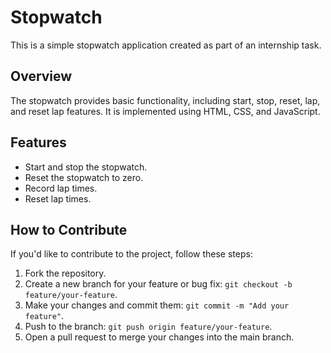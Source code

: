 # 
# Stopwatch

This is a simple stopwatch application created as part of an internship task.

## Overview

The stopwatch provides basic functionality, including start, stop, reset, lap, and reset lap features. It is implemented using HTML, CSS, and JavaScript.

## Features

- Start and stop the stopwatch.
- Reset the stopwatch to zero.
- Record lap times.
- Reset lap times.

## How to Contribute

If you'd like to contribute to the project, follow these steps:

1. Fork the repository.
2. Create a new branch for your feature or bug fix: `git checkout -b feature/your-feature`.
3. Make your changes and commit them: `git commit -m "Add your feature"`.
4. Push to the branch: `git push origin feature/your-feature`.
5. Open a pull request to merge your changes into the main branch.
